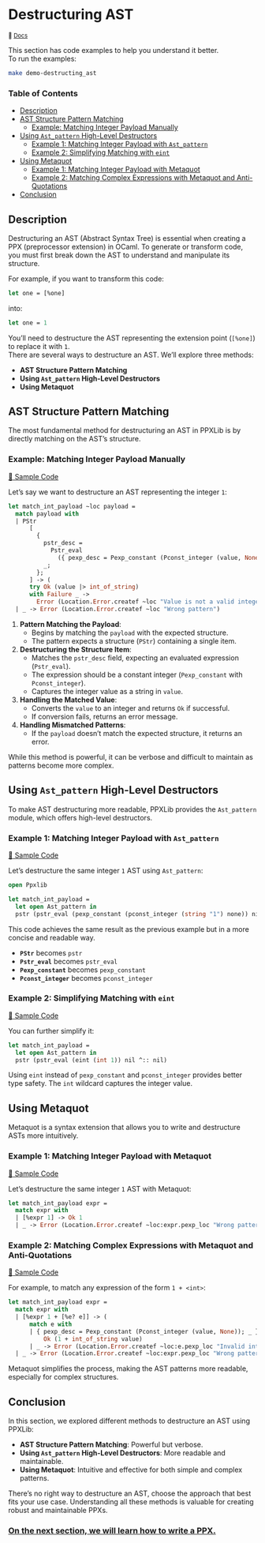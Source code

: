 # Destructuring AST

<small>:link: [Docs](https://ocaml-ppx.github.io/ppxlib/ppxlib/matching-code.html)</small>

This section has code examples to help you understand it better.  
To run the examples:

```sh
make demo-destructing_ast
```

### Table of Contents

- [Description](#description)
- [AST Structure Pattern Matching](#ast-structure-pattern-matching)
  - [Example: Matching Integer Payload Manually](#example-matching-integer-payload-manually)
- [Using `Ast_pattern` High-Level Destructors](#using-ast_pattern-high-level-destructors)
  - [Example 1: Matching Integer Payload with `Ast_pattern`](#example-1-matching-integer-payload-with-ast_pattern)
  - [Example 2: Simplifying Matching with `eint`](#example-2-simplifying-matching-with-eint)
- [Using Metaquot](#using-metaquot)
  - [Example 1: Matching Integer Payload with Metaquot](#example-1-matching-integer-payload-with-metaquot)
  - [Example 2: Matching Complex Expressions with Metaquot and Anti-Quotations](#example-2-matching-complex-expressions-with-metaquot-and-anti-quotations)
- [Conclusion](#conclusion)

## Description

Destructuring an AST (Abstract Syntax Tree) is essential when creating a PPX (preprocessor extension) in OCaml. To generate or transform code, you must first break down the AST to understand and manipulate its structure.

For example, if you want to transform this code:

```ocaml
let one = [%one]
```

into:

```ocaml
let one = 1
```

You’ll need to destructure the AST representing the extension point (`[%one]`) to replace it with `1`.  
There are several ways to destructure an AST. We’ll explore three methods:

- **AST Structure Pattern Matching**
- **Using `Ast_pattern` High-Level Destructors**
- **Using Metaquot**

## AST Structure Pattern Matching
 
The most fundamental method for destructuring an AST in PPXLib is by directly matching on the AST’s structure.

### Example: Matching Integer Payload Manually

[:link: Sample Code](./destructuring_ast.ml#L11-L26)

Let’s say we want to destructure an AST representing the integer `1`:

```ocaml
let match_int_payload ~loc payload =
  match payload with
  | PStr
      [
        {
          pstr_desc =
            Pstr_eval
              ({ pexp_desc = Pexp_constant (Pconst_integer (value, None)); _ }, _);
          _;
        };
      ] -> (
      try Ok (value |> int_of_string)
      with Failure _ ->
        Error (Location.Error.createf ~loc "Value is not a valid integer"))
  | _ -> Error (Location.Error.createf ~loc "Wrong pattern")
```

1. **Pattern Matching the Payload**:
    - Begins by matching the `payload` with the expected structure.
    - The pattern expects a structure (`PStr`) containing a single item.
2. **Destructuring the Structure Item**:
    - Matches the `pstr_desc` field, expecting an evaluated expression (`Pstr_eval`).
    - The expression should be a constant integer (`Pexp_constant` with `Pconst_integer`).
    - Captures the integer value as a string in `value`.
3. **Handling the Matched Value**:
    - Converts the `value` to an integer and returns `Ok` if successful.
    - If conversion fails, returns an error message.
4. **Handling Mismatched Patterns**:
    - If the `payload` doesn’t match the expected structure, it returns an error.

While this method is powerful, it can be verbose and difficult to maintain as patterns become more complex.

## Using `Ast_pattern` High-Level Destructors

To make AST destructuring more readable, PPXLib provides the `Ast_pattern` module, which offers high-level destructors.

### Example 1: Matching Integer Payload with `Ast_pattern`

[:link: Sample Code](./destructuring_ast.ml#L29-L38)

Let’s destructure the same integer `1` AST using `Ast_pattern`:

```ocaml
open Ppxlib

let match_int_payload =
  let open Ast_pattern in
  pstr (pstr_eval (pexp_constant (pconst_integer (string "1") none)) nil ^:: nil)
```

This code achieves the same result as the previous example but in a more concise and readable way.

- **`PStr`** becomes `pstr`
- **`Pstr_eval`** becomes `pstr_eval`
- **`Pexp_constant`** becomes `pexp_constant`
- **`Pconst_integer`** becomes `pconst_integer`

### Example 2: Simplifying Matching with `eint`

[:link: Sample Code](./destructuring_ast.ml#L40-L49)

You can further simplify it:

```ocaml
let match_int_payload =
  let open Ast_pattern in
  pstr (pstr_eval (eint (int 1)) nil ^:: nil)
```

Using `eint` instead of `pexp_constant` and `pconst_integer` provides better type safety. The `int` wildcard captures the integer value.

## Using Metaquot

Metaquot is a syntax extension that allows you to write and destructure ASTs more intuitively.

### Example 1: Matching Integer Payload with Metaquot

[:link: Sample Code](./destructuring_ast.ml#L51-L60)

Let’s destructure the same integer `1` AST with Metaquot:

```ocaml
let match_int_payload expr =
  match expr with
  | [%expr 1] -> Ok 1
  | _ -> Error (Location.Error.createf ~loc:expr.pexp_loc "Wrong pattern")
```

### Example 2: Matching Complex Expressions with Metaquot and Anti-Quotations

[:link: Sample Code](./destructuring_ast.ml#L62-L80)

For example, to match any expression of the form `1 + <int>`:

```ocaml
let match_int_payload expr =
  match expr with
  | [%expr 1 + [%e? e]] -> (
      match e with
      | { pexp_desc = Pexp_constant (Pconst_integer (value, None)); _ } ->
          Ok (1 + int_of_string value)
      | _ -> Error (Location.Error.createf ~loc:e.pexp_loc "Invalid integer"))
  | _ -> Error (Location.Error.createf ~loc:expr.pexp_loc "Wrong pattern")
```

Metaquot simplifies the process, making the AST patterns more readable, especially for complex structures.

## Conclusion

In this section, we explored different methods to destructure an AST using PPXLib:

- **AST Structure Pattern Matching**: Powerful but verbose.
- **Using `Ast_pattern` High-Level Destructors**: More readable and maintainable.
- **Using Metaquot**: Intuitive and effective for both simple and complex patterns.

There’s no right way to destructure an AST, choose the approach that best fits your use case. Understanding all these methods is valuable for creating robust and maintainable PPXs.

### [On the next section, we will learn how to write a PPX.](../../2%20-%20Writing%20PPXs/README.md)
